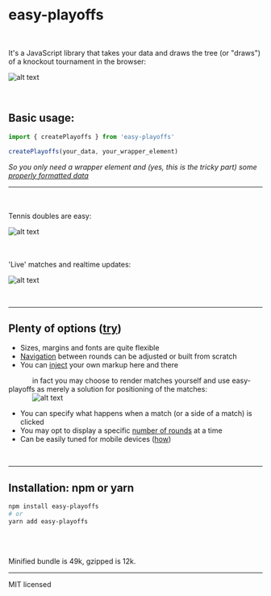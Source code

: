 
# easy-playoffs

<br>

It's a JavaScript library that takes your data and draws the tree (or "draws") of a knockout tournament in the browser:  


![alt text](https://github.com/sbachinin/easy-playoffs/raw/master/images/example.jpg)

<br>

## Basic usage:

```javascript
import { createPlayoffs } from 'easy-playoffs'

createPlayoffs(your_data, your_wrapper_element)
```

_So you only need a wrapper element and (yes, this is the tricky part) some <a href="https://sbachinin.github.io/easy-playoffs-site/data">properly formatted data</a>_


---

<br>
<br>
Tennis doubles are easy:

<br>

![alt text](https://github.com/sbachinin/easy-playoffs/raw/master/images/doubles.jpg)

<br>
<br>
'Live' matches and realtime updates:  

<br>

![alt text](https://github.com/sbachinin/easy-playoffs/raw/master/images/live.jpg)

<br>

---

## Plenty of options (<a href="https://sbachinin.github.io/easy-playoffs-site/options">try</a>)

* Sizes, margins and fonts are quite flexible
* <a href="https://sbachinin.github.io/easy-playoffs-site/navigation">Navigation</a> between rounds can be adjusted or built from scratch  
* You can <a href="https://sbachinin.github.io/easy-playoffs-site/custom-markup">inject</a> your own markup here and there  
  
&nbsp;&nbsp;&nbsp;&nbsp;&nbsp;&nbsp;&nbsp;&nbsp;&nbsp;&nbsp;&nbsp;&nbsp;in fact you may choose to render matches yourself and use easy-playoffs as merely a solution for positioning of the matches:
<br>
&nbsp;&nbsp;&nbsp;&nbsp;&nbsp;&nbsp;&nbsp;&nbsp;&nbsp;&nbsp;&nbsp;&nbsp;![alt text](https://github.com/sbachinin/easy-playoffs/raw/master/images/your-match-element.jpg)

* You can specify what happens when a match (or a side of a match) is clicked  
* You may opt to display a specific <a href="https://sbachinin.github.io/easy-playoffs-site/layout-options">number of rounds</a> at a time
* Can be easily tuned for mobile devices (<a href="https://sbachinin.github.io/easy-playoffs-site/mobile-solutions">how</a>)


<br>

---

## Installation: npm or yarn

```bash
npm install easy-playoffs
# or
yarn add easy-playoffs
```



<br>
<br>


Minified bundle is 49k, gzipped is 12k.


---

MIT licensed